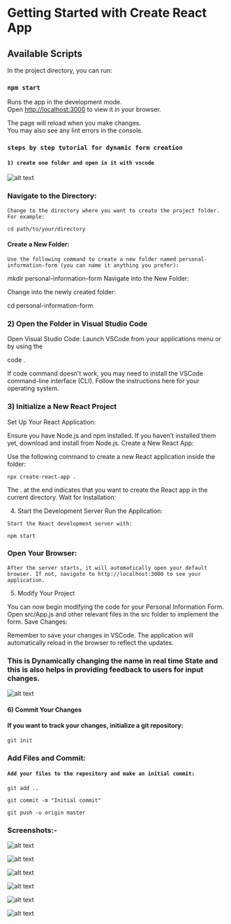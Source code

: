 # Getting Started with Create React App

## Available Scripts

In the project directory, you can run:

### `npm start`

Runs the app in the development mode.\
Open [http://localhost:3000](http://localhost:3000) to view it in your browser.

The page will reload when you make changes.\
You may also see any lint errors in the console.

### `steps by step tutorial for dynamic form creation`

#### `1) create one folder and open in it with vscode `

![alt text](image.png)

### Navigate to the Directory:

`Change to the directory where you want to create the project folder. For example:`

`cd path/to/your/directory`

#### Create a New Folder:

`Use the following command to create a new folder named personal-information-form (you can name it anything you prefer):`

mkdir personal-information-form
Navigate into the New Folder:

Change into the newly created folder:

cd personal-information-form

### 2) Open the Folder in Visual Studio Code

Open Visual Studio Code:
Launch VSCode from your applications menu or by using the

code .

If code command doesn't work, you may need to install the VSCode command-line interface (CLI). Follow the instructions here for your operating system.

### 3) Initialize a New React Project

Set Up Your React Application:

Ensure you have Node.js and npm installed. If you haven’t installed them yet, download and install from Node.js.
Create a New React App:

Use the following command to create a new React application inside the folder:

`npx create-react-app .`

The . at the end indicates that you want to create the React app in the current directory.
Wait for Installation:

4. Start the Development Server
   Run the Application:

`Start the React development server with:`

`npm start`

### Open Your Browser:

`After the server starts, it will automatically open your default browser. If not, navigate to http://localhost:3000 to see your application.`

5. Modify Your Project

You can now begin modifying the code for your Personal Information Form. Open src/App.js and other relevant files in the src folder to implement the form.
Save Changes:

Remember to save your changes in VSCode. The application will automatically reload in the browser to reflect the updates.

### This is Dynamically changing the name in real time State and this is also helps in providing feedback to users for input changes.

![alt text](image-6.png)

#### 6) Commit Your Changes

#### If you want to track your changes, initialize a git repository:

`git init`

### Add Files and Commit:

#### `Add your files to the repository and make an initial commit:`

`git add ..`

`git commit -m "Initial commit"`

`git push -u origin master`

### Screenshots:-

![alt text](image.png)

![alt text](image-1.png)

![alt text](image-2.png)

![alt text](image-3.png)

![alt text](image-4.png)

![alt text](image-5.png)
